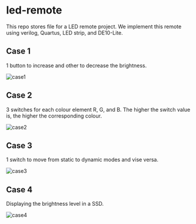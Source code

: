 # led-remote
This repo stores file for a LED remote project. We implement this remote using verilog, Quartus, LED strip, and DE10-Lite.

## Case 1
1 button to increase and other to decrease the brightness. 

![case1](demo/case1.gif)

## Case 2
3 switches for each colour element R, G, and B. The higher the switch value is, the higher the corresponding colour.

![case2](demo/case2.gif)

## Case 3
1 switch to move from static to dynamic modes and vise versa. 

![case3](demo/case3.gif)

## Case 4
Displaying the brightness level in a SSD.

![case4](demo/case4.gif)